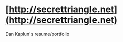 [http://secrettriangle.net](http://secrettriangle.net)
====================

Dan Kaplun's resume/portfolio
